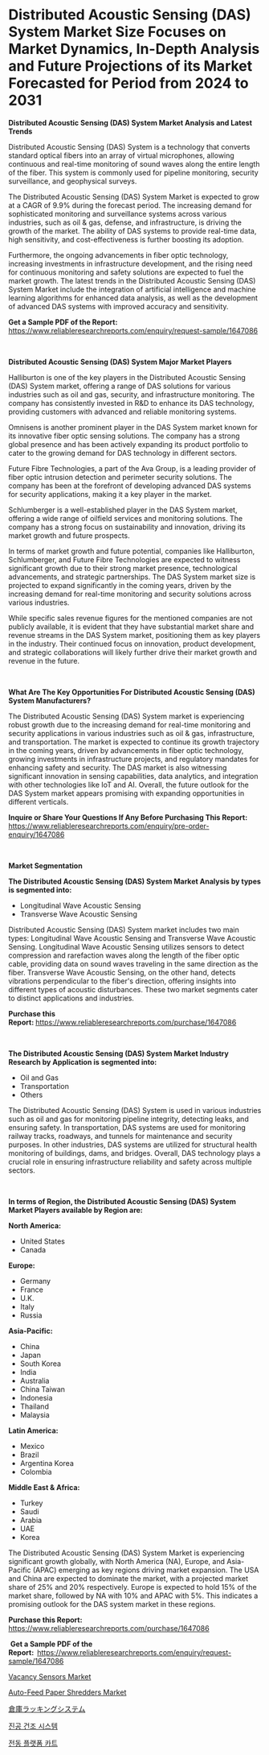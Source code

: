 <p><h1>Distributed Acoustic Sensing (DAS) System Market Size Focuses on Market Dynamics, In-Depth Analysis and Future Projections of its Market Forecasted for Period from 2024 to 2031</h1></p><p><strong>Distributed Acoustic Sensing (DAS) System Market Analysis and Latest Trends</strong></p>
<p><p>Distributed Acoustic Sensing (DAS) System is a technology that converts standard optical fibers into an array of virtual microphones, allowing continuous and real-time monitoring of sound waves along the entire length of the fiber. This system is commonly used for pipeline monitoring, security surveillance, and geophysical surveys.</p><p>The Distributed Acoustic Sensing (DAS) System Market is expected to grow at a CAGR of 9.9% during the forecast period. The increasing demand for sophisticated monitoring and surveillance systems across various industries, such as oil & gas, defense, and infrastructure, is driving the growth of the market. The ability of DAS systems to provide real-time data, high sensitivity, and cost-effectiveness is further boosting its adoption.</p><p>Furthermore, the ongoing advancements in fiber optic technology, increasing investments in infrastructure development, and the rising need for continuous monitoring and safety solutions are expected to fuel the market growth. The latest trends in the Distributed Acoustic Sensing (DAS) System Market include the integration of artificial intelligence and machine learning algorithms for enhanced data analysis, as well as the development of advanced DAS systems with improved accuracy and sensitivity.</p></p>
<p><strong>Get a Sample PDF of the Report:&nbsp;</strong> <a href="https://www.reliableresearchreports.com/enquiry/request-sample/1647086">https://www.reliableresearchreports.com/enquiry/request-sample/1647086</a></p>
<p>&nbsp;</p>
<p><strong>Distributed Acoustic Sensing (DAS) System Major Market Players</strong></p>
<p><p>Halliburton is one of the key players in the Distributed Acoustic Sensing (DAS) System market, offering a range of DAS solutions for various industries such as oil and gas, security, and infrastructure monitoring. The company has consistently invested in R&D to enhance its DAS technology, providing customers with advanced and reliable monitoring systems.</p><p>Omnisens is another prominent player in the DAS System market known for its innovative fiber optic sensing solutions. The company has a strong global presence and has been actively expanding its product portfolio to cater to the growing demand for DAS technology in different sectors.</p><p>Future Fibre Technologies, a part of the Ava Group, is a leading provider of fiber optic intrusion detection and perimeter security solutions. The company has been at the forefront of developing advanced DAS systems for security applications, making it a key player in the market.</p><p>Schlumberger is a well-established player in the DAS System market, offering a wide range of oilfield services and monitoring solutions. The company has a strong focus on sustainability and innovation, driving its market growth and future prospects.</p><p>In terms of market growth and future potential, companies like Halliburton, Schlumberger, and Future Fibre Technologies are expected to witness significant growth due to their strong market presence, technological advancements, and strategic partnerships. The DAS System market size is projected to expand significantly in the coming years, driven by the increasing demand for real-time monitoring and security solutions across various industries.</p><p>While specific sales revenue figures for the mentioned companies are not publicly available, it is evident that they have substantial market share and revenue streams in the DAS System market, positioning them as key players in the industry. Their continued focus on innovation, product development, and strategic collaborations will likely further drive their market growth and revenue in the future.</p></p>
<p>&nbsp;</p>
<p><strong>What Are The Key Opportunities For Distributed Acoustic Sensing (DAS) System Manufacturers?</strong></p>
<p><p>The Distributed Acoustic Sensing (DAS) System market is experiencing robust growth due to the increasing demand for real-time monitoring and security applications in various industries such as oil & gas, infrastructure, and transportation. The market is expected to continue its growth trajectory in the coming years, driven by advancements in fiber optic technology, growing investments in infrastructure projects, and regulatory mandates for enhancing safety and security. The DAS market is also witnessing significant innovation in sensing capabilities, data analytics, and integration with other technologies like IoT and AI. Overall, the future outlook for the DAS System market appears promising with expanding opportunities in different verticals.</p></p>
<p><strong>Inquire or Share Your Questions If Any Before Purchasing This Report:</strong> <a href="https://www.reliableresearchreports.com/enquiry/pre-order-enquiry/1647086">https://www.reliableresearchreports.com/enquiry/pre-order-enquiry/1647086</a></p>
<p>&nbsp;</p>
<p><strong>Market Segmentation</strong></p>
<p><strong>The Distributed Acoustic Sensing (DAS) System Market Analysis by types is segmented into:</strong></p>
<p><ul><li>Longitudinal Wave Acoustic Sensing</li><li>Transverse Wave Acoustic Sensing</li></ul></p>
<p><p>Distributed Acoustic Sensing (DAS) System market includes two main types: Longitudinal Wave Acoustic Sensing and Transverse Wave Acoustic Sensing. Longitudinal Wave Acoustic Sensing utilizes sensors to detect compression and rarefaction waves along the length of the fiber optic cable, providing data on sound waves traveling in the same direction as the fiber. Transverse Wave Acoustic Sensing, on the other hand, detects vibrations perpendicular to the fiber's direction, offering insights into different types of acoustic disturbances. These two market segments cater to distinct applications and industries.</p></p>
<p><strong>Purchase this Report:&nbsp;</strong><a href="https://www.reliableresearchreports.com/purchase/1647086">https://www.reliableresearchreports.com/purchase/1647086</a></p>
<p>&nbsp;</p>
<p><strong>The Distributed Acoustic Sensing (DAS) System Market Industry Research by Application is segmented into:</strong></p>
<p><ul><li>Oil and Gas</li><li>Transportation</li><li>Others</li></ul></p>
<p><p>The Distributed Acoustic Sensing (DAS) System is used in various industries such as oil and gas for monitoring pipeline integrity, detecting leaks, and ensuring safety. In transportation, DAS systems are used for monitoring railway tracks, roadways, and tunnels for maintenance and security purposes. In other industries, DAS systems are utilized for structural health monitoring of buildings, dams, and bridges. Overall, DAS technology plays a crucial role in ensuring infrastructure reliability and safety across multiple sectors.</p></p>
<p>&nbsp;</p>
<p><strong>In terms of Region, the Distributed Acoustic Sensing (DAS) System Market Players available by Region are:</strong></p>
<p>
    <p> <strong> North America: </strong>
        <ul>
            <li>United States</li>
            <li>Canada</li>
        </ul>
        </p> 
    <p> <strong> Europe: </strong>
        <ul>
            <li>Germany</li>
            <li>France</li>
            <li>U.K.</li>
            <li>Italy</li>
            <li>Russia</li>
        </ul>
        </p> 
    <p> <strong> Asia-Pacific: </strong>
        <ul>
            <li>China</li>
            <li>Japan</li>
            <li>South Korea</li>
            <li>India</li>
            <li>Australia</li>
            <li>China Taiwan</li>
            <li>Indonesia</li>
            <li>Thailand</li>
            <li>Malaysia</li>
        </ul>
        </p> 
    <p> <strong> Latin America: </strong>
        <ul>
            <li>Mexico</li>
            <li>Brazil</li>
            <li>Argentina Korea</li>
            <li>Colombia</li>
        </ul>
        </p> 
    <p> <strong> Middle East & Africa: </strong>
        <ul>
            <li>Turkey</li>
            <li>Saudi</li>
            <li>Arabia</li>
            <li>UAE</li>
            <li>Korea</li>
        </ul>
    </p>
    </p>
<p><p>The Distributed Acoustic Sensing (DAS) System Market is experiencing significant growth globally, with North America (NA), Europe, and Asia-Pacific (APAC) emerging as key regions driving market expansion. The USA and China are expected to dominate the market, with a projected market share of 25% and 20% respectively. Europe is expected to hold 15% of the market share, followed by NA with 10% and APAC with 5%. This indicates a promising outlook for the DAS system market in these regions.</p></p>
<p><strong>Purchase this Report: </strong><a href="https://www.reliableresearchreports.com/purchase/1647086">https://www.reliableresearchreports.com/purchase/1647086</a></p>
<p>&nbsp;<strong>Get a Sample PDF of the Report:&nbsp;&nbsp;</strong><a href="https://www.reliableresearchreports.com/enquiry/request-sample/1647086">https://www.reliableresearchreports.com/enquiry/request-sample/1647086</a></p>
<p><strong></strong></p>
<p><p><a href="https://view.publitas.com/reportprime-1/vacancy-sensors-market-size-growth-and-forecast-from-2024-2031/">Vacancy Sensors Market</a></p><p><a href="https://circular-yam-9b9.notion.site/Auto-Feed-Paper-Shredders-Market-Size-Reflecting-a-Forecast-Till-2031-Market-By-Type-By-Applicatio-fc7da94307df424faef2e4e66848f83e">Auto-Feed Paper Shredders Market</a></p><p><a href="https://medium.com/@johca23/%E5%80%89%E5%BA%AB%E3%83%A9%E3%83%83%E3%82%AD%E3%83%B3%E3%82%B0%E3%82%B7%E3%82%B9%E3%83%86%E3%83%A0%E5%B8%82%E5%A0%B4%E8%A6%8F%E6%A8%A1-%E5%B8%82%E5%A0%B4%E5%B1%95%E6%9C%9B%E3%81%A8%E5%B8%82%E5%A0%B4%E4%BA%88%E6%B8%AC-2024%E5%B9%B4%E3%81%8B%E3%82%892031%E5%B9%B4%E3%81%BE%E3%81%A7-3d79418e2b8f">倉庫ラッキングシステム</a></p><p><a href="https://medium.com/@moyahfrancoestellec51j635wcx/%EC%A7%84%EA%B3%B5-%EA%B1%B4%EC%A1%B0-%EC%8B%9C%EC%8A%A4%ED%85%9C-%EC%8B%9C%EC%9E%A5-%EC%A0%95%EB%B3%B4-%EC%8B%9C%EC%9E%A5-%EB%8F%99%ED%96%A5-%EC%84%B1%EC%9E%A5-2024%EB%85%84%EB%B6%80%ED%84%B0-2031%EB%85%84%EA%B9%8C%EC%A7%80-%EC%98%88%EC%B8%A1%EB%90%9C-%EA%B2%83%EA%B9%8C%EC%A7%80-dfa31b070948">진공 건조 시스템</a></p><p><a href="https://medium.com/@moyahfrancoestellec51j635wcx/%EC%A0%84%EA%B8%B0-%ED%94%8C%EB%9E%AB%ED%8F%BC-%EC%B9%B4%ED%8A%B8-%EC%8B%9C%EC%9E%A5-%EC%8B%9C%EC%9E%A5-cagr-%EC%8B%9C%EC%9E%A5-%EB%8F%99%ED%96%A5-%EB%B0%8F-%EC%84%B1%EC%9E%A5-%EC%A0%84%EB%9E%B5%EC%97%90-%EB%8C%80%ED%95%9C-%ED%86%B5%EC%B0%B0%EB%A0%A5-0ae658109143">전동 플랫폼 카트</a></p></p>